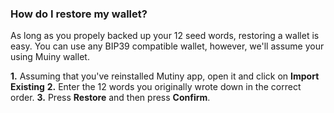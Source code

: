 ### How do I restore my wallet?

As long as you propely backed up your 12 seed words, restoring a wallet is easy. You can use 
any BIP39 compatible wallet, however, we'll assume your using Muiny wallet.

**1\.** Assuming that you've reinstalled Mutiny app, open it and click on **Import Existing**
**2\.** Enter the 12 words you originally wrote down in the correct order.
**3\.** Press **Restore** and then press **Confirm**. 
